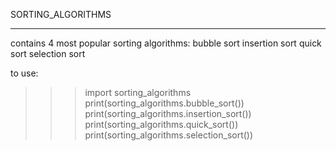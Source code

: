 SORTING_ALGORITHMS
___________________

contains 4 most popular sorting algorithms:
bubble sort
insertion sort
quick sort
selection sort

to use:
>>> import sorting_algorithms
>>> print(sorting_algorithms.bubble_sort())
>>> print(sorting_algorithms.insertion_sort())
>>> print(sorting_algorithms.quick_sort())
>>> print(sorting_algorithms.selection_sort())


